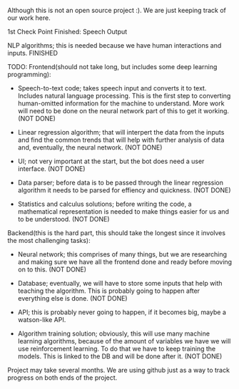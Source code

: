 Although this is not an open source project :). We are just keeping track of our work here.



1st Check Point 
Finished:
Speech Output


NLP algorithms; this is needed because we have human interactions and inputs. FINISHED





TODO:
  Frontend(should not take long, but includes some deep learning programming):



- Speech-to-text code; takes speech input and converts it to text. Includes natural language processing. This is the first step to          converting human-omitted information for the machine to understand. More work will need to be done on the neural network part of          this to get it working. (NOT DONE)





- Linear regression algorithm; that will interpert the data from the inputs and find the common trends that will help with further          analysis of data and, eventually, the neural network. (NOT DONE)





 - UI; not very important at the start, but the bot does need a user interface. (NOT DONE)





- Data parser; before data is to be passed through the linear regression algorithm it needs to be parsed for effiency and quickness.        (NOT DONE)





- Statistics and calculus solutions; before writing the code, a mathematical representation is needed to make things easier for us         and to be understood. (NOT DONE)



Backend(this is the hard part, this should take the longest since it involves the most challenging tasks):



- Neural network; this comprises of many things, but we are researching and making sure we have all the frontend done and ready           before moving on to this. (NOT DONE)



- Database; eventually, we will have to store some inputs that help with teaching the algorithm. This is probably going to happen         after everything else is done. (NOT DONE)



- API; this is probably never going to happen, if it becomes big, maybe a watson-like API.



- Algorithm training solution; obviously, this will use many machine learning algorithms, because of the amount of variables we have       we will use reinforcement learning. To do that we have to keep training the models. This is linked to the DB and will be done after      it. (NOT DONE)
      


Project may take several months. We are using github just as a way to track progress on both ends of the project. 
